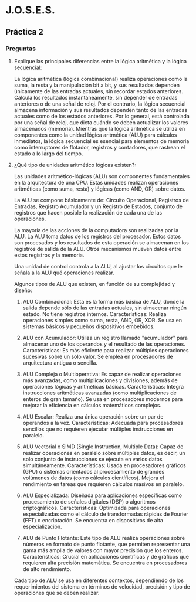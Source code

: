 # J.O.S.E.S.
## Práctica 2

### Preguntas

1. Explique las principales diferencias entre la lógica aritmética y la lógica secuencial:
   
   La lógica aritmética (lógica combinacional) realiza operaciones como la suma, la resta y la manipulación bit a bit, y sus resultados dependen únicamente de las entradas actuales, sin recordar estados anteriores.
   Calcula los resultados instantáneamente, sin depender de entradas anteriores o de una señal de reloj. Por el contrario, la lógica secuencial almacena información y sus resultados dependen tanto de las entradas
   actuales como de los estados anteriores. Por lo general, está controlada por una señal de reloj, que dicta cuándo se deben actualizar los valores almacenados (memoria). Mientras que la lógica aritmética se
   utiliza en componentes como la unidad lógica aritmética (ALU) para cálculos inmediatos, la lógica secuencial es esencial para elementos de memoria como interruptores de flotador, registros y contadores, que
   rastrean el estado a lo largo del tiempo.
   
2. ¿Qué tipo de unidades aritmético lógicas existen?:

   Las unidades aritmético-lógicas (ALU) son componentes fundamentales en la arquitectura de una CPU. Estas unidades realizan operaciones aritméticas (como suma, resta) y lógicas (como AND, OR) sobre datos.
   
   La ALU se compone básicamente de: Circuito Operacional, Registros de Entradas, Registro Acumulador y un Registro de Estados, conjunto de registros que hacen posible la realización de cada una de las operaciones.
   
   La mayoría de las acciones de la computadora son realizadas por la ALU. La ALU toma datos de los registros del procesador. Estos datos son procesados y los resultados de esta operación se almacenan en los            registros de salida de la ALU. Otros mecanismos mueven datos entre estos registros y la memoria.
   
   Una unidad de control controla a la ALU, al ajustar los circuitos que le señala a la ALU qué operaciones realizar.
   
   Algunos tipos de ALU que existen, en función de su complejidad y diseño:
   
      1. ALU Combinacional:
         Esta es la forma más básica de ALU, donde la salida depende sólo de las entradas actuales, sin almacenar ningún estado. No tiene registros internos.
         Características:
            Realiza operaciones simples como suma, resta, AND, OR, XOR.
            Se usa en sistemas básicos y pequeños dispositivos embebidos.
            
      2. ALU con Acumulador:
         Utiliza un registro llamado "acumulador" para almacenar uno de los operandos y el resultado de las operaciones.
         Características:
            Es más eficiente para realizar múltiples operaciones sucesivas sobre un solo valor.
            Se emplea en procesadores de arquitectura antigua o sencilla.
            
      3. ALU Compleja o Multioperativa:
         Es capaz de realizar operaciones más avanzadas, como multiplicaciones y divisiones, además de operaciones lógicas y aritméticas básicas.
         Características:
            Integra instrucciones aritméticas avanzadas (como multiplicaciones de enteros de gran tamaño).
            Se usa en procesadores modernos para mejorar la eficiencia en cálculos matemáticos complejos.
            
      4. ALU Escalar:
         Realiza una única operación sobre un par de operandos a la vez.
         Características:
            Adecuada para procesadores sencillos que no requieren ejecutar múltiples instrucciones en paralelo.
            
      5. ALU Vectorial o SIMD (Single Instruction, Multiple Data):
         Capaz de realizar operaciones en paralelo sobre múltiples datos, es decir, un solo conjunto de instrucciones se ejecuta en varios datos simultáneamente.
         Características:
            Usada en procesadores gráficos (GPU) o sistemas orientados al procesamiento de grandes volúmenes de datos (como cálculos científicos).
            Mejora el rendimiento en tareas que requieren cálculos masivos en paralelo.
            
      6. ALU Especializada:
         Diseñada para aplicaciones específicas como procesamiento de señales digitales (DSP) o algoritmos criptográficos.
         Características:
            Optimizada para operaciones especializadas como el cálculo de transformadas rápidas de Fourier (FFT) o encriptación.
            Se encuentra en dispositivos de alta especialización.
            
      7. ALU de Punto Flotante:
         Este tipo de ALU realiza operaciones sobre números en formato de punto flotante, que permiten representar una gama más amplia de valores con mayor precisión que los enteros.
         Características:
            Crucial en aplicaciones científicas y de gráficos que requieren alta precisión matemática.
            Se encuentra en procesadores de alto rendimiento.
            
   Cada tipo de ALU se usa en diferentes contextos, dependiendo de los requerimientos del sistema en términos de velocidad, precisión y tipo de operaciones que se deben realizar.

